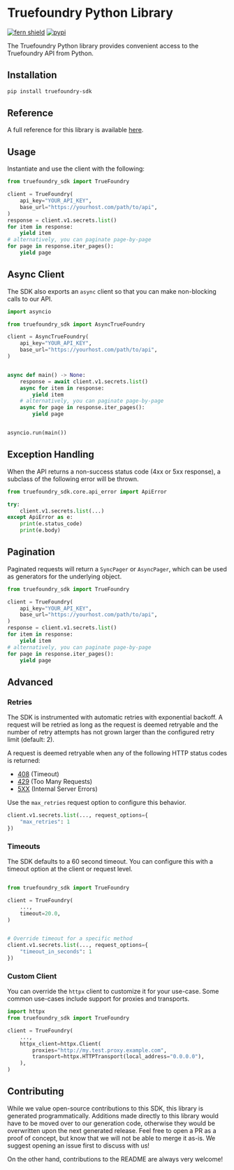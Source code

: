 # Truefoundry Python Library

[![fern shield](https://img.shields.io/badge/%F0%9F%8C%BF-Built%20with%20Fern-brightgreen)](https://buildwithfern.com?utm_source=github&utm_medium=github&utm_campaign=readme&utm_source=https%3A%2F%2Fgithub.com%2Ftruefoundry%2Ftruefoundry-python-sdk)
[![pypi](https://img.shields.io/pypi/v/truefoundry-sdk)](https://pypi.python.org/pypi/truefoundry-sdk)

The Truefoundry Python library provides convenient access to the Truefoundry API from Python.

## Installation

```sh
pip install truefoundry-sdk
```

## Reference

A full reference for this library is available [here](./reference.md).

## Usage

Instantiate and use the client with the following:

```python
from truefoundry_sdk import TrueFoundry

client = TrueFoundry(
    api_key="YOUR_API_KEY",
    base_url="https://yourhost.com/path/to/api",
)
response = client.v1.secrets.list()
for item in response:
    yield item
# alternatively, you can paginate page-by-page
for page in response.iter_pages():
    yield page
```

## Async Client

The SDK also exports an `async` client so that you can make non-blocking calls to our API.

```python
import asyncio

from truefoundry_sdk import AsyncTrueFoundry

client = AsyncTrueFoundry(
    api_key="YOUR_API_KEY",
    base_url="https://yourhost.com/path/to/api",
)


async def main() -> None:
    response = await client.v1.secrets.list()
    async for item in response:
        yield item
    # alternatively, you can paginate page-by-page
    async for page in response.iter_pages():
        yield page


asyncio.run(main())
```

## Exception Handling

When the API returns a non-success status code (4xx or 5xx response), a subclass of the following error
will be thrown.

```python
from truefoundry_sdk.core.api_error import ApiError

try:
    client.v1.secrets.list(...)
except ApiError as e:
    print(e.status_code)
    print(e.body)
```

## Pagination

Paginated requests will return a `SyncPager` or `AsyncPager`, which can be used as generators for the underlying object.

```python
from truefoundry_sdk import TrueFoundry

client = TrueFoundry(
    api_key="YOUR_API_KEY",
    base_url="https://yourhost.com/path/to/api",
)
response = client.v1.secrets.list()
for item in response:
    yield item
# alternatively, you can paginate page-by-page
for page in response.iter_pages():
    yield page
```

## Advanced

### Retries

The SDK is instrumented with automatic retries with exponential backoff. A request will be retried as long
as the request is deemed retryable and the number of retry attempts has not grown larger than the configured
retry limit (default: 2).

A request is deemed retryable when any of the following HTTP status codes is returned:

- [408](https://developer.mozilla.org/en-US/docs/Web/HTTP/Status/408) (Timeout)
- [429](https://developer.mozilla.org/en-US/docs/Web/HTTP/Status/429) (Too Many Requests)
- [5XX](https://developer.mozilla.org/en-US/docs/Web/HTTP/Status/500) (Internal Server Errors)

Use the `max_retries` request option to configure this behavior.

```python
client.v1.secrets.list(..., request_options={
    "max_retries": 1
})
```

### Timeouts

The SDK defaults to a 60 second timeout. You can configure this with a timeout option at the client or request level.

```python

from truefoundry_sdk import TrueFoundry

client = TrueFoundry(
    ...,
    timeout=20.0,
)


# Override timeout for a specific method
client.v1.secrets.list(..., request_options={
    "timeout_in_seconds": 1
})
```

### Custom Client

You can override the `httpx` client to customize it for your use-case. Some common use-cases include support for proxies
and transports.
```python
import httpx
from truefoundry_sdk import TrueFoundry

client = TrueFoundry(
    ...,
    httpx_client=httpx.Client(
        proxies="http://my.test.proxy.example.com",
        transport=httpx.HTTPTransport(local_address="0.0.0.0"),
    ),
)
```

## Contributing

While we value open-source contributions to this SDK, this library is generated programmatically.
Additions made directly to this library would have to be moved over to our generation code,
otherwise they would be overwritten upon the next generated release. Feel free to open a PR as
a proof of concept, but know that we will not be able to merge it as-is. We suggest opening
an issue first to discuss with us!

On the other hand, contributions to the README are always very welcome!

